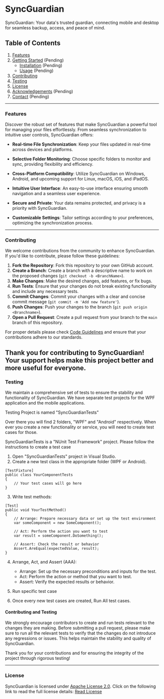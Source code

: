 # SyncGuardian
SyncGuardian: Your data's trusted guardian, connecting mobile and desktop for seamless backup, access, and peace of mind.

## Table of Contents

1. [Features](#features)
2. [Getting Started](#getting-started) (Pending)
   - [Installation](#installation) (Pending)
   - [Usage](#usage) (Pending)
3. [Contributing](#contributing)
4. [Testing](#testing)
5. [License](#license)
6. [Acknowledgements](#acknowledgements) (Pending)
7. [Contact](#contact) (Pending)
---
### Features

Discover the robust set of features that make SyncGuardian a powerful tool for managing your files effortlessly. From seamless synchronization to intuitive user controls, SyncGuardian offers:

- **Real-time File Synchronization**: Keep your files updated in real-time across devices and platforms.

- **Selective Folder Monitoring**: Choose specific folders to monitor and sync, providing flexibility and efficiency.

- **Cross-Platform Compatibility**: Utilize SyncGuardian on Windows, Android, and upcoming support for Linux, macOS, iOS, and iPadOS.

- **Intuitive User Interface**: An easy-to-use interface ensuring smooth navigation and a seamless user experience.

- **Secure and Private**: Your data remains protected, and privacy is a priority with SyncGuardian.

- **Customizable Settings**: Tailor settings according to your preferences, optimizing the synchronization process.

---
### Contributing

We welcome contributions from the community to enhance SyncGuardian. If you'd like to contribute, please follow these guidelines:

1. **Fork the Repository**: Fork this repository to your own GitHub account.
2. **Create a Branch**: Create a branch with a descriptive name to work on the proposed changes (`git checkout -b <BranchName>`).
3. **Make Changes**: Make the desired changes, add features, or fix bugs.
4. **Run Tests**: Ensure that your changes do not break existing functionality and include any necessary tests.
5. **Commit Changes**: Commit your changes with a clear and concise commit message (`git commit -m 'Add new feature'`).
6. **Push Changes**: Push your changes to the branch (`git push origin <Branchname>`).
7. **Open a Pull Request**: Create a pull request from your branch to the `main` branch of this repository.

For proper details please check [Code Guidelines](CONTRIBUTING.md) and ensure that your contributions adhere to our standards.

Thank you for contributing to SyncGuardian! Your support helps make this project better and more useful for everyone.
---
### Testing

We maintain a comprehensive set of tests to ensure the stability and functionality of SyncGuardian. We have separate test projects for the WPF application and the mobile applications.

Testing Project is named "SyncGuardianTests"

Over there you will find 2 folders, "WPF" and "Android" respectively. When ever you create a new functionality or service, you will need to create test cases for those. 

SyncGuardianTests is a "NUnit Test Framework" project. Please follow the instructions to create a test case

1. Open "SyncGuardianTests" project in Visual Studio. 
2. Create a new test class in the appropriate folder (WPF or Android).

```
[TestFixture]
public class YourComponentTests
{
    // Your test cases will go here
}
```
3. Write test methods:
```
[Test]
public void YourTestMethod()
{
    // Arrange: Prepare necessary data or set up the test environment
    var someComponent = new SomeComponent();

    // Act: Perform the action you want to test
    var result = someComponent.DoSomething();

    // Assert: Check the result or behavior
    Assert.AreEqual(expectedValue, result);
}
```
4. Arrange, Act, and Assert (AAA):
   - Arrange: Set up the necessary preconditions and inputs for the test.
   - Act: Perform the action or method that you want to test.
   - Assert: Verify the expected results or behavior.

5. Run specific test case
6. Once every new test cases are created, Run All test cases.

#### Contributing and Testing
We strongly encourage contributors to create and run tests relevant to the changes they are making. Before submitting a pull request, please make sure to run all the relevant tests to verify that the changes do not introduce any regressions or issues. This helps maintain the stability and quality of SyncGuardian.

Thank you for your contributions and for ensuring the integrity of the project through rigorous testing!



---
### License
SyncGuardian is licensed under [Apache License 2.0](LICENSE). Click on the following link to read the full license details: [Read License](LICENSE)